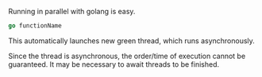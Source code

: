 Running in parallel with golang is easy. 

```go
go functionName
```
This automatically launches new green thread, which runs asynchronously.

Since the thread is asynchronous, the order/time of execution cannot be guaranteed. It may be necessary to await threads to be finished.
